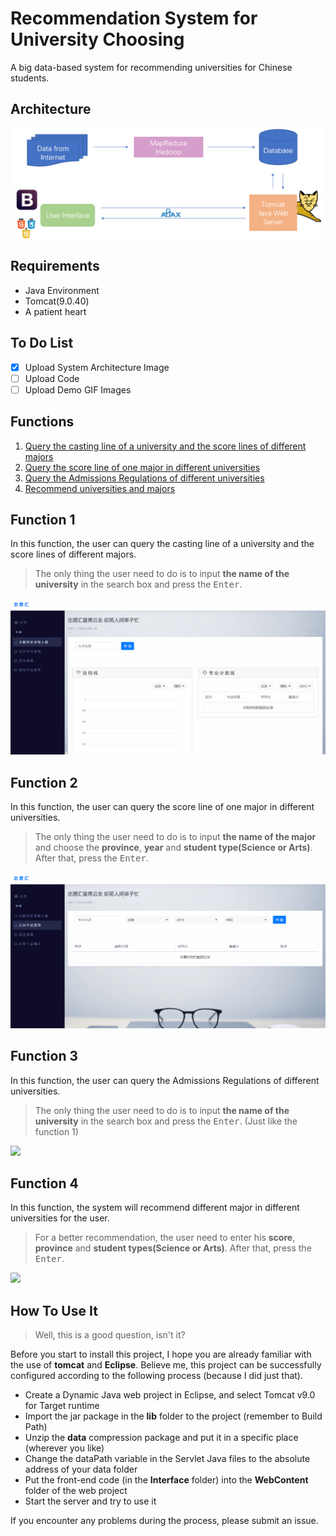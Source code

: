 # Recommendation System for University Choosing

A big data-based system for recommending universities for Chinese students.

## Architecture
[<img src="https://github.com/Re-bin/Recommendation-System-for-University-Choosing/blob/main/Architecture.png"/>](https://github.com/Re-bin/Recommendation-System-for-University-Choosing/blob/main/Architecture.png)

## Requirements

* Java Environment
* Tomcat(9.0.40)
* A patient heart

## To Do List
- [x] Upload System Architecture Image
- [ ] Upload Code
- [ ] Upload Demo GIF Images

## Functions
1. [Query the casting line of a university and the score lines of different majors](#function-1)
2. [Query the score line of one major in different universities](#function-2)
3. [Query the Admissions Regulations of different universities](#function-3)
4. [Recommend universities and majors](#function-4)

## Function 1
In this function, the user can query the casting line of a university and the score lines of different majors.
>The only thing the user need to do is to input  **the name of the university** in the search box and press the <kbd>Enter</kbd>.

[<img src="https://github.com/Re-bin/Recommendation-System-for-University-Choosing/blob/main/functiongif/function1.gif"/>](https://github.com/Re-bin/Recommendation-System-for-University-Choosing/blob/main/functiongif/function1.gif)

## Function 2
In this function, the user can query the score line of one major in different universities.
>The only thing the user need to do is to input **the name of the major** and choose the **province**, **year** and **student type(Science or Arts)**. After that, press the <kbd>Enter</kbd>.

[<img src="https://github.com/Re-bin/Recommendation-System-for-University-Choosing/blob/main/functiongif/function2.gif"/>](https://github.com/Re-bin/Recommendation-System-for-University-Choosing/blob/main/functiongif/function2.gif)

## Function 3
In this function, the user can query the Admissions Regulations of different universities.
>The only thing the user need to do is to input  **the name of the university** in the search box and press the <kbd>Enter</kbd>. (Just like the function 1)

[<img src="https://github.com/Re-bin/Recommendation-System-for-University-Choosing/blob/main/functiongif/function3.gif"/>](https://github.com/Re-bin/Recommendation-System-for-University-Choosing/blob/main/functiongif/function3.gif)

## Function 4
In this function, the system will recommend different major in different universities for the user.

>For a better recommendation, the user need to enter his  **score**, **province** and **student types(Science or Arts)**. After that, press the <kbd>Enter</kbd>.

[<img src="https://github.com/Re-bin/Recommendation-System-for-University-Choosing/blob/main/functiongif/function4.gif"/>](https://github.com/Re-bin/Recommendation-System-for-University-Choosing/blob/main/functiongif/function4.gif)

## How To Use It
>Well, this is a good question, isn't it?

Before you start to install this project, I hope you are already familiar with the use of **tomcat** and **Eclipse**. Believe me, this project can be successfully configured according to the following process (because I did just that).

* Create a Dynamic Java web project in Eclipse, and select Tomcat v9.0 for Target runtime
* Import the jar package in the **lib** folder to the project (remember to Build Path)
* Unzip the **data** compression package and put it in a specific place (wherever you like)
* Change the dataPath variable in the Servlet Java files to the absolute address of your data folder
* Put the front-end code (in the **Interface** folder) into the **WebContent** folder of the web project
* Start the server and try to use it

If you encounter any problems during the process, please submit an issue.
